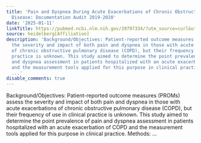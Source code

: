 ```yaml
---
title: 'Pain and Dyspnea During Acute Exacerbations of Chronic Obstructive Pulmonary
  Disease: Documentation Audit 2019-2020'
date: '2025-01-11'
linkTitle: https://pubmed.ncbi.nlm.nih.gov/39797334/?utm_source=curl&utm_medium=rss&utm_campaign=pubmed-2&utm_content=1FakS-2QOkCT8HsMOQP1bCRQ4YzyumYOmxmF0moLsQ3dFB1E9V&fc=20220326224207&ff=20250111170808&v=2.18.0.post9+e462414
source: heidelberg[Affiliation]
description: 'Background/Objectives: Patient-reported outcome measures (PROMs) assess
  the severity and impact of both pain and dyspnea in those with acute exacerbations
  of chronic obstructive pulmonary disease (COPD), but their frequency of use in clinical
  practice is unknown. This study aimed to determine the point prevalence of pain
  and dyspnea assessment in patients hospitalized with an acute exacerbation of COPD
  and the measurement tools applied for this purpose in clinical practice. Methods:
  ...'
disable_comments: true
---
```

Background/Objectives: Patient-reported outcome measures (PROMs) assess the severity and impact of both pain and dyspnea in those with acute exacerbations of chronic obstructive pulmonary disease (COPD), but their frequency of use in clinical practice is unknown. This study aimed to determine the point prevalence of pain and dyspnea assessment in patients hospitalized with an acute exacerbation of COPD and the measurement tools applied for this purpose in clinical practice. Methods: ...